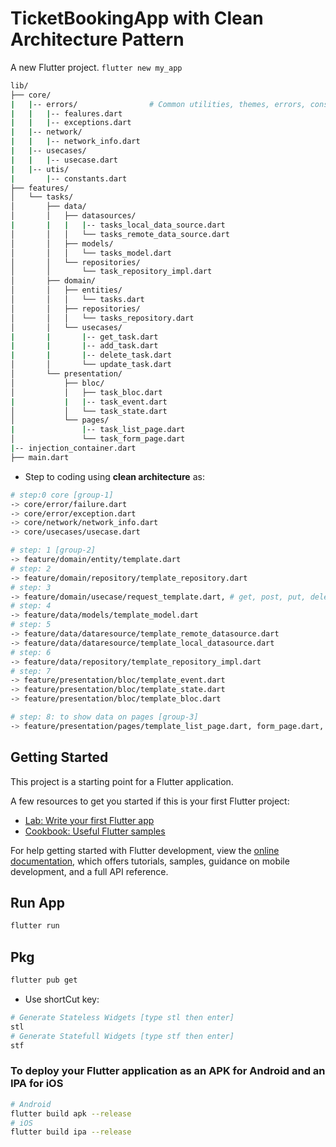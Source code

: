 # TicketBookingApp with Clean Architecture Pattern

A new Flutter project. `flutter new my_app`

```bash
lib/
├── core/
|   |-- errors/                # Common utilities, themes, errors, constants
|   |   |-- fealures.dart
|   |   |-- exceptions.dart
|   |-- network/
|   |   |-- network_info.dart
|   |-- usecases/
|   |   |-- usecase.dart
|   |-- utis/
|       |-- constants.dart
├── features/
│   └── tasks/
│       ├── data/
│       │   ├── datasources/
|       |   |   |-- tasks_local_data_source.dart
│       │   │   └── tasks_remote_data_source.dart
│       │   ├── models/
│       │   │   └── tasks_model.dart
│       │   └── repositories/
│       │       └── task_repository_impl.dart
│       ├── domain/
│       │   ├── entities/
│       │   │   └── tasks.dart
│       │   ├── repositories/
│       │   │   └── tasks_repository.dart
│       │   └── usecases/
|       |       |-- get_task.dart
|       |       |-- add_task.dart
|       |       |-- delete_task.dart
│       │       └── update_task.dart
│       └── presentation/
│           ├── bloc/
│           │   ├── task_bloc.dart
|           |   |-- task_event.dart
│           │   └── task_state.dart
│           └── pages/
|               |-- task_list_page.dart
│               └── task_form_page.dart
|-- injection_container.dart
├── main.dart
```

- Step to coding using **clean architecture** as:

```bash
# step:0 core [group-1]
-> core/error/failure.dart
-> core/error/exception.dart
-> core/network/network_info.dart
-> core/usecases/usecase.dart

# step: 1 [group-2]
-> feature/domain/entity/template.dart
# step: 2
-> feature/domain/repository/template_repository.dart
# step: 3
-> feature/domain/usecase/request_template.dart, # get, post, put, delete, ...
# step: 4
-> feature/data/models/template_model.dart
# step: 5
-> feature/data/dataresource/template_remote_datasource.dart
-> feature/data/dataresource/template_local_datasource.dart
# step: 6
-> feature/data/repository/template_repository_impl.dart
# step: 7
-> feature/presentation/bloc/template_event.dart
-> feature/presentation/bloc/template_state.dart
-> feature/presentation/bloc/template_bloc.dart

# step: 8: to show data on pages [group-3]
-> feature/presentation/pages/template_list_page.dart, form_page.dart,...
```

## Getting Started

This project is a starting point for a Flutter application.

A few resources to get you started if this is your first Flutter project:

- [Lab: Write your first Flutter app](https://docs.flutter.dev/get-started/codelab)
- [Cookbook: Useful Flutter samples](https://docs.flutter.dev/cookbook)

For help getting started with Flutter development, view the
[online documentation](https://docs.flutter.dev/), which offers tutorials,
samples, guidance on mobile development, and a full API reference.

## Run App

```bash
flutter run
```

## Pkg

```bash
flutter pub get
```

- Use shortCut key:

```bash
# Generate Stateless Widgets [type stl then enter]
stl
# Generate Statefull Widgets [type stf then enter]
stf
```

### To deploy your Flutter application as an APK for Android and an IPA for iOS

```bash
# Android
flutter build apk --release
# iOS
flutter build ipa --release
```

